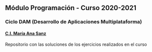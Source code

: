 ## Módulo Programación - Curso 2020-2021 
### Ciclo DAM  (Desarrollo de Aplicaciones Multiplataforma) 
#### [C.I. María Ana Sanz](http://www.mariaanasanz.es)

Repositorio con las soluciones de los ejercicios realizados en el curso